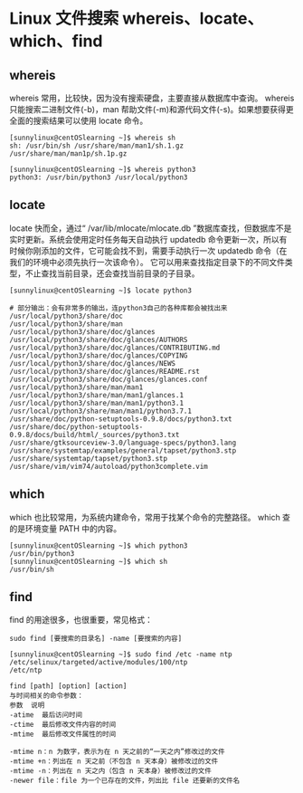 # Linux 文件搜索 whereis、locate、which、find
## whereis
whereis 常用，比较快，因为没有搜索硬盘，主要直接从数据库中查询。
whereis 只能搜索二进制文件(-b)，man 帮助文件(-m)和源代码文件(-s)。如果想要获得更全面的搜索结果可以使用 locate 命令。
```
[sunnylinux@centOSlearning ~]$ whereis sh
sh: /usr/bin/sh /usr/share/man/man1/sh.1.gz /usr/share/man/man1p/sh.1p.gz

[sunnylinux@centOSlearning ~]$ whereis python3
python3: /usr/bin/python3 /usr/local/python3
```
## locate
locate 快而全，通过“ /var/lib/mlocate/mlocate.db ”数据库查找，但数据库不是实时更新。系统会使用定时任务每天自动执行 updatedb 命令更新一次，所以有时候你刚添加的文件，它可能会找不到，需要手动执行一次 updatedb 命令（在我们的环境中必须先执行一次该命令）。
它可以用来查找指定目录下的不同文件类型，不止查找当前目录，还会查找当前目录的子目录。
```
[sunnylinux@centOSlearning ~]$ locate python3

# 部分输出：会有非常多的输出，连python3自己的各种库都会被找出来
/usr/local/python3/share/doc
/usr/local/python3/share/man
/usr/local/python3/share/doc/glances
/usr/local/python3/share/doc/glances/AUTHORS
/usr/local/python3/share/doc/glances/CONTRIBUTING.md
/usr/local/python3/share/doc/glances/COPYING
/usr/local/python3/share/doc/glances/NEWS
/usr/local/python3/share/doc/glances/README.rst
/usr/local/python3/share/doc/glances/glances.conf
/usr/local/python3/share/man/man1
/usr/local/python3/share/man/man1/glances.1
/usr/local/python3/share/man/man1/python3.1
/usr/local/python3/share/man/man1/python3.7.1
/usr/share/doc/python-setuptools-0.9.8/docs/python3.txt
/usr/share/doc/python-setuptools-0.9.8/docs/build/html/_sources/python3.txt
/usr/share/gtksourceview-3.0/language-specs/python3.lang
/usr/share/systemtap/examples/general/tapset/python3.stp
/usr/share/systemtap/tapset/python3.stp
/usr/share/vim/vim74/autoload/python3complete.vim
```
## which
which 也比较常用，为系统内建命令，常用于找某个命令的完整路径。
which 查的是环境变量 PATH 中的内容。
```
[sunnylinux@centOSlearning ~]$ which python3
/usr/bin/python3
[sunnylinux@centOSlearning ~]$ which sh
/usr/bin/sh
```

## find
find 的用途很多，也很重要，常见格式：
```
sudo find [要搜索的目录名] -name [要搜索的内容]

[sunnylinux@centOSlearning ~]$ sudo find /etc -name ntp
/etc/selinux/targeted/active/modules/100/ntp
/etc/ntp
```
```
find [path] [option] [action]
与时间相关的命令参数：
参数	说明
-atime	最后访问时间
-ctime	最后修改文件内容的时间
-mtime	最后修改文件属性的时间

-mtime n：n 为数字，表示为在 n 天之前的“一天之内”修改过的文件
-mtime +n：列出在 n 天之前（不包含 n 天本身）被修改过的文件
-mtime -n：列出在 n 天之内（包含 n 天本身）被修改过的文件
-newer file：file 为一个已存在的文件，列出比 file 还要新的文件名
```
